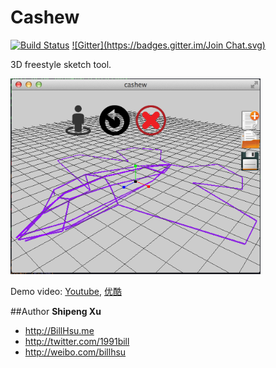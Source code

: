 Cashew
========

[![Build Status](https://travis-ci.org/billhsu/cashew.png)](https://travis-ci.org/billhsu/cashew)
[![Gitter](https://badges.gitter.im/Join Chat.svg)](https://gitter.im/billhsu/cashew?utm_source=badge&utm_medium=badge&utm_campaign=pr-badge)

3D freestyle sketch tool.

<img src="doc/screenshot.png" width="400" />

Demo video: [Youtube](https://www.youtube.com/watch?v=LXAcakVGCuI),  [优酷](http://v.youku.com/v_show/id_XNjY1ODY2MjY4.html)


##Author
**Shipeng Xu**

+ http://BillHsu.me
+ http://twitter.com/1991bill
+ http://weibo.com/billhsu
